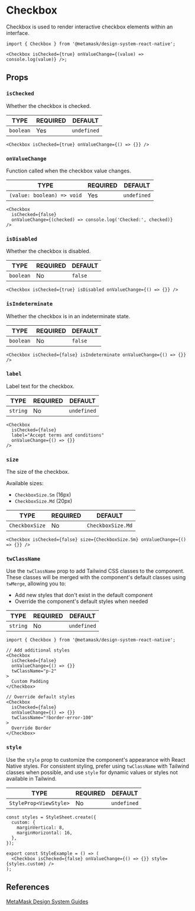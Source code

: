 # Checkbox

Checkbox is used to render interactive checkbox elements within an interface.

```tsx
import { Checkbox } from '@metamask/design-system-react-native';

<Checkbox isChecked={true} onValueChange={(value) => console.log(value)} />;
```

## Props

### `isChecked`

Whether the checkbox is checked.

| TYPE      | REQUIRED | DEFAULT     |
| --------- | -------- | ----------- |
| `boolean` | Yes      | `undefined` |

```tsx
<Checkbox isChecked={true} onValueChange={() => {}} />
```

### `onValueChange`

Function called when the checkbox value changes.

| TYPE                       | REQUIRED | DEFAULT     |
| -------------------------- | -------- | ----------- |
| `(value: boolean) => void` | Yes      | `undefined` |

```tsx
<Checkbox
  isChecked={false}
  onValueChange={(checked) => console.log('Checked:', checked)}
/>
```

### `isDisabled`

Whether the checkbox is disabled.

| TYPE      | REQUIRED | DEFAULT |
| --------- | -------- | ------- |
| `boolean` | No       | `false` |

```tsx
<Checkbox isChecked={true} isDisabled onValueChange={() => {}} />
```

### `isIndeterminate`

Whether the checkbox is in an indeterminate state.

| TYPE      | REQUIRED | DEFAULT |
| --------- | -------- | ------- |
| `boolean` | No       | `false` |

```tsx
<Checkbox isChecked={false} isIndeterminate onValueChange={() => {}} />
```

### `label`

Label text for the checkbox.

| TYPE     | REQUIRED | DEFAULT     |
| -------- | -------- | ----------- |
| `string` | No       | `undefined` |

```tsx
<Checkbox
  isChecked={false}
  label="Accept terms and conditions"
  onValueChange={() => {}}
/>
```

### `size`

The size of the checkbox.

Available sizes:

- `CheckboxSize.Sm` (16px)
- `CheckboxSize.Md` (20px)

| TYPE           | REQUIRED | DEFAULT           |
| -------------- | -------- | ----------------- |
| `CheckboxSize` | No       | `CheckboxSize.Md` |

```tsx
<Checkbox isChecked={false} size={CheckboxSize.Sm} onValueChange={() => {}} />
```

### `twClassName`

Use the `twClassName` prop to add Tailwind CSS classes to the component. These classes will be merged with the component's default classes using `twMerge`, allowing you to:

- Add new styles that don't exist in the default component
- Override the component's default styles when needed

| TYPE     | REQUIRED | DEFAULT     |
| -------- | -------- | ----------- |
| `string` | No       | `undefined` |

```tsx
import { Checkbox } from '@metamask/design-system-react-native';

// Add additional styles
<Checkbox
  isChecked={false}
  onValueChange={() => {}}
  twClassName="p-2"
>
  Custom Padding
</Checkbox>

// Override default styles
<Checkbox
  isChecked={false}
  onValueChange={() => {}}
  twClassName="!border-error-100"
>
  Override Border
</Checkbox>
```

### `style`

Use the `style` prop to customize the component's appearance with React Native styles. For consistent styling, prefer using `twClassName` with Tailwind classes when possible, and use `style` for dynamic values or styles not available in Tailwind.

| TYPE                   | REQUIRED | DEFAULT     |
| ---------------------- | -------- | ----------- |
| `StyleProp<ViewStyle>` | No       | `undefined` |

```tsx
const styles = StyleSheet.create({
  custom: {
    marginVertical: 8,
    marginHorizontal: 16,
  },
});

export const StyleExample = () => (
  <Checkbox isChecked={false} onValueChange={() => {}} style={styles.custom} />
);
```

## References

[MetaMask Design System Guides](https://www.notion.so/MetaMask-Design-System-Guides-Design-f86ecc914d6b4eb6873a122b83c12940)
